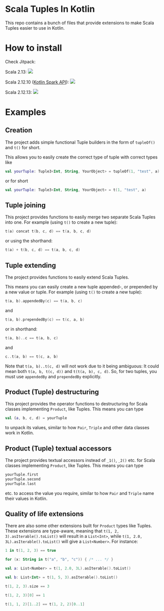 # Scala Tuples In Kotlin
This repo contains a bunch of files that provide extensions to make Scala Tuples easier to use in Kotlin.

# How to install
Check Jitpack:

Scala 2.13: [![](https://jitpack.io/v/Jolanrensen/ScalaTuplesInKotlin.svg)](https://jitpack.io/#Jolanrensen/ScalaTuplesInKotlin/alpha01-scala2.13-SNAPSHOT)

Scala 2.12.10 ([Kotlin Spark API](https://github.com/JetBrains/kotlin-spark-api)): [![](https://jitpack.io/v/Jolanrensen/ScalaTuplesInKotlin.svg)](https://jitpack.io/#Jolanrensen/ScalaTuplesInKotlin/alpha02-scala2.12.10-SNAPSHOT)

Scala 2.12.13: [![](https://jitpack.io/v/Jolanrensen/ScalaTuplesInKotlin.svg)](https://jitpack.io/#Jolanrensen/ScalaTuplesInKotlin/alpha01-scala2.12-SNAPSHOT)

# Examples
## Creation
The project adds simple functional Tuple builders in the form of `tupleOf()` and `t()` for short.

This allows you to easily create the correct type of tuple with correct types like
```kotlin
val yourTuple: Tuple3<Int, String, YourObject> = tupleOf(1, "test", a)
```
or for short
```kotlin
val yourTuple: Tuple3<Int, String, YourObject> = t(1, "test", a)
```

## Tuple joining
This project provides functions to easily merge two separate Scala Tuples into one.
For example (using `t()` to create a new tuple): 
```kotlin
t(a) concat t(b, c, d) == t(a, b, c, d)
```
or using the shorthand: 
```kotlin
t(a) + t(b, c, d) == t(a, b, c, d)
```

## Tuple extending
The project provides functions to easily extend Scala Tuples.

This means you can easily create a new tuple appended-, or prepended by a new value or tuple.
For example (using `t()` to create a new tuple):
```kotlin
t(a, b).appendedBy(c) == t(a, b, c)
```
and
```kotlin
t(a, b).prependedBy(c) == t(c, a, b)
```
or in shorthand:
```kotlin
t(a, b)..c == t(a, b, c)
```
and
```kotlin
c..t(a, b) == t(c, a, b)
```
Note that `t(a, b)..t(c, d)` will not work due to it being ambiguous:
It could mean both `t(a, b, t(c, d))` and `t(t(a, b), c, d)`.
So, for two tuples, you must use `appendedBy` and `prependedBy` explicitly.

## Product (Tuple) destructuring
This project provides the operator functions to destructuring for Scala classes implementing `Product`, like Tuples.
This means you can type 
```kotlin
val (a, b, c, d) = yourTuple
``` 
to unpack its values, similar to how `Pair`, `Triple` and other data classes work in Kotlin.

## Product (Tuple) textual accessors
The project provides textual accessors instead of `_1()`, `_2()` etc. for Scala classes implementing `Product`, like Tuples.
This means you can type 
```kotlin
yourTuple.first
yourTuple.second
yourTuple.last
```
etc. to access the value you require, similar to how `Pair` and `Triple` name their values in Kotlin.

## Quality of life extensions
There are also some other extensions built for `Product` types like Tuples. 
These extensions are type-aware, meaning that `t(1, 2, 3).asIterable().toList()` will result in a `List<Int>`,
while `t(1, 2.0, 3L).asIterable().toList()` will give a `List<Number>`.
For instance:

```kotlin
1 in t(1, 2, 3) == true

for (x: String in t("a", "b", "c")) { /* ... */ }

val a: List<Number> = t(1, 2.0, 3L).asIterable().toList()

val b: List<Int> = t(1, 5, 3).asIterable().toList()

t(1, 2, 3).size == 3

t(1, 2, 3)[0] == 1

t(1, 1, 2)[1..2] == t(1, 2, 2)[0..1]
```